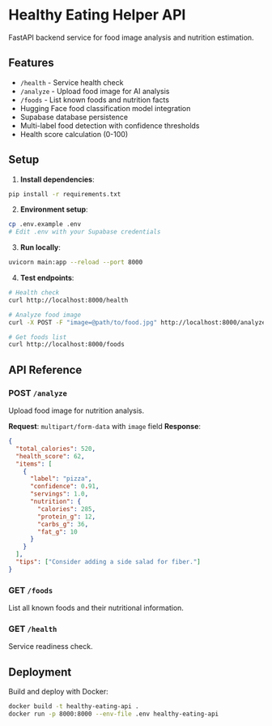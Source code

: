 # Healthy Eating Helper API

FastAPI backend service for food image analysis and nutrition estimation.

## Features

- `/health` - Service health check
- `/analyze` - Upload food image for AI analysis
- `/foods` - List known foods and nutrition facts
- Hugging Face food classification model integration
- Supabase database persistence
- Multi-label food detection with confidence thresholds
- Health score calculation (0-100)

## Setup

1. **Install dependencies**:
```bash
pip install -r requirements.txt
```

2. **Environment setup**:
```bash
cp .env.example .env
# Edit .env with your Supabase credentials
```

3. **Run locally**:
```bash
uvicorn main:app --reload --port 8000
```

4. **Test endpoints**:
```bash
# Health check
curl http://localhost:8000/health

# Analyze food image
curl -X POST -F "image=@path/to/food.jpg" http://localhost:8000/analyze

# Get foods list
curl http://localhost:8000/foods
```

## API Reference

### POST `/analyze`
Upload food image for nutrition analysis.

**Request**: `multipart/form-data` with `image` field
**Response**:
```json
{
  "total_calories": 520,
  "health_score": 62,
  "items": [
    {
      "label": "pizza",
      "confidence": 0.91,
      "servings": 1.0,
      "nutrition": {
        "calories": 285,
        "protein_g": 12,
        "carbs_g": 36,
        "fat_g": 10
      }
    }
  ],
  "tips": ["Consider adding a side salad for fiber."]
}
```

### GET `/foods`
List all known foods and their nutritional information.

### GET `/health`
Service readiness check.

## Deployment

Build and deploy with Docker:

```bash
docker build -t healthy-eating-api .
docker run -p 8000:8000 --env-file .env healthy-eating-api
```